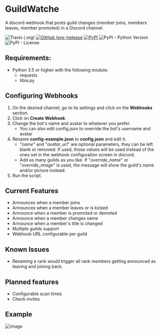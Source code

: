 # GuildWatche

A discord webhook that posts guild changes (member joins, members leaves, member promoted) in a Discord channel.

![Travis (.org)](https://img.shields.io/travis/Galarzaa90/GuildWatcher.svg)
[![GitHub (pre-)release](https://img.shields.io/github/release/Galarzaa90/GuildWatcher/all.svg)](https://github.com/Galarzaa90/GuildWatcher/releases)
[![PyPI](https://img.shields.io/pypi/v/GuildWatcher.svg)](https://pypi.python.org/pypi/GuildWatcher/)
![PyPI - Python Version](https://img.shields.io/pypi/pyversions/GuildWatcher.svg)
![PyPI - License](https://img.shields.io/pypi/l/GuildWatcher.svg)

## Requirements:
* Python 3.5 or higher with the following module:
    * requests
    * tibia.py

## Configuring Webhooks
1. On the desired channel, go to its settings and click on the **Webhooks** section.
1. Click on **Create Webhook**.
1. Change the bot's name and avatar to whatever you prefer.
    * You can also edit config.json to override the bot's username and avatar
1. Rename **config-example.json** to **config.json** and edit it.
    * "*name*" and "*avatar_url*" are optional parameters, they can be left blank or removed. 
    If used, those values will be used instead of the ones set in the webhook configuration screen in discord.
    * Add as many guilds as you like. If "*override_name*" or "*override_image*" is used, the message will show the 
    guild's name and/or picture instead.
1. Run the script.

## Current Features
* Announces when a member joins
* Announces when a member leaves or is kicked
* Announce when a member is promoted or demoted
* Announce when a member changes name
* Announce when a member's title is changed
* Multiple guilds support
* Webhook URL configurable per guild

## Known Issues
* Renaming a rank would trigger all rank members getting announced as leaving and joining back.

## Planned features
* Configurable scan times
* Check invites

## Example
![image](https://user-images.githubusercontent.com/12865379/29383497-7df48300-8285-11e7-83c3-f774ad3a43a8.png)

